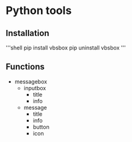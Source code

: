 # Python tools

## Installation
'''shell
pip install vbsbox
pip uninstall vbsbox
'''

## Functions

- messagebox
  - inputbox
    - title
    - info
  - message
    - title
    - info
    - button
    - icon